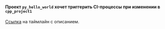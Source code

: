#### Проект `py_hello_world` хочет триггерить CI-процессы при изменении в `cpp_project1`

[Ссылка](/projects/cidemo/ci/releases/timeline?dir=ci%2Fdemo-project%2Fgraph-discovery%2Fexample3%2Fpy_hello_world&id=demo-sawmill-release-graph-discovery) на таймлайн с описанием.
